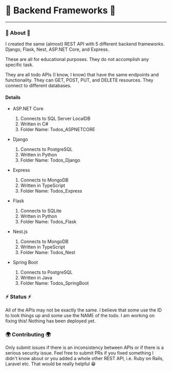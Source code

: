 # 🚩 Backend Frameworks 🚩

---

### 🚀 About 🚀

I created the same (almost) REST API with 5 different backend frameworks. Django, Flask, Nest, ASP.NET Core, and Express. <br>

These are all for educational purposes. They do not accomplish any specific task. <br>

They are all todo APIs (I know, I know) that have the same endpoints and functionality. They can GET, POST, PUT, and DELETE resources.
They connect to different databases.

#### Details

-   ASP.NET Core

    1. Connects to SQL Server LocalDB
    2. Written in C#
    3. Folder Name: Todos_ASPNETCORE

-   Django

    1. Connects to PostgreSQL
    2. Written in Python
    3. Folder Name: Todos_Django

-   Express

    1. Connects to MongoDB
    2. Written in TypeScript
    3. Folder Name: Todos_Express

-   Flask

    1. Connects to SQLite
    2. Written in Python
    3. Folder Name: Todos_Flask

-   Nest.js

    1. Connects to MongoDB
    2. Written in TypeScript
    3. Folder Name: Todos_Nest

- Spring Boot

    1. Connects to PostgreSQL
    2. Written in Java
    3. Folder Name: Todos_SpringBoot

### ⚡ Status ⚡

All of the APIs may not be exactly the same. I believe that some use the ID to look things up and some use the NAME of the todo. I am working on fixing this!
Nothing has been deployed yet.

### 🌍 Contributing 🌍

Only submit issues if there is an inconsistency between APIs or if there is a serious security issue.
Feel free to submit PRs if you fixed something I didn't know about or you added a whole other REST API, i.e. Ruby on Rails, Laravel etc. 
That would be really helpful 😁
